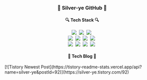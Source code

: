 <h3 align="center">🍇 Silver-ye GitHub 🍇</h3>

<h4 align="center">🔍 Tech Stack 🔍</h4>
<p align="center">
  <img src="https://img.shields.io/badge/Python-3766AB?style=flat-square&logo=Python&logoColor=white"/></a>&nbsp 
  <img src="https://img.shields.io/badge/Javascript-ffb13b?style=flat-square&logo=javascript&logoColor=white"/></a>&nbsp 
  <img src="https://img.shields.io/badge/Typescript-3178C6?style=flat-square&logo=javascript&logoColor=white"/></a>&nbsp 
  <br>
  <img src="https://img.shields.io/badge/Node.js-339933?style=flat-square&logo=Node.js&logoColor=white"/></a>&nbsp
  <img src="https://img.shields.io/badge/Express-000000?style=flat-square&logo=Express&logoColor=white"/></a>&nbsp
  <img src="https://img.shields.io/badge/NestJS-E0234E?style=flat-square&logo=Express&logoColor=white"/></a>&nbsp
  <img src="https://img.shields.io/badge/Vue.js-4FC08D?style=flat-square&logo=AmazonAWS&logoColor=white"/></a>&nbsp 
  <br>
  <img src="https://img.shields.io/badge/Mysql-E6B91E?style=flat-square&logo=MySql&logoColor=white"/></a>&nbsp
  <img src="https://img.shields.io/badge/MongoDB-47A248?style=flat-square&logo=Jenkins&logoColor=white"/></a>&nbsp 
  <img src="https://img.shields.io/badge/GCP Cloud-4285F4?style=flat-square&logo=AmazonAWS&logoColor=white"/></a>&nbsp 
  <img src="https://img.shields.io/badge/Apache Airflow-017CEE?style=flat-square&logo=Docker&logoColor=white"/></a>&nbsp 
</p>

<h4 align="center">🌻 Tech Blog 🌻</h4>
[![Tistory Newest Post](https://tistory-readme-stats.vercel.app/api?name=silver-ye&postId=92)](https://silver-ye.tistory.com/92)


